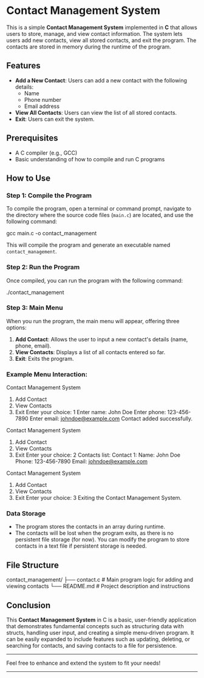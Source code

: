 # Contact Management System

This is a simple **Contact Management System** implemented in **C** that allows users to store, manage, and view contact information. The system lets users add new contacts, view all stored contacts, and exit the program. The contacts are stored in memory during the runtime of the program.

## Features

- **Add a New Contact**: Users can add a new contact with the following details:
  - Name
  - Phone number
  - Email address
- **View All Contacts**: Users can view the list of all stored contacts.
- **Exit**: Users can exit the system.

## Prerequisites

- A C compiler (e.g., GCC)
- Basic understanding of how to compile and run C programs

## How to Use

### Step 1: Compile the Program

To compile the program, open a terminal or command prompt, navigate to the directory where the source code files (`main.c`) are located, and use the following command:


gcc main.c -o contact_management


This will compile the program and generate an executable named `contact_management`.

### Step 2: Run the Program

Once compiled, you can run the program with the following command:

./contact_management


### Step 3: Main Menu

When you run the program, the main menu will appear, offering three options:

1. **Add Contact**: Allows the user to input a new contact's details (name, phone, email).
2. **View Contacts**: Displays a list of all contacts entered so far.
3. **Exit**: Exits the program.

### Example Menu Interaction:

Contact Management System
1. Add Contact
2. View Contacts
3. Exit
Enter your choice: 1
Enter name: John Doe
Enter phone: 123-456-7890
Enter email: johndoe@example.com
Contact added successfully.

Contact Management System
1. Add Contact
2. View Contacts
3. Exit
Enter your choice: 2
Contacts list:
Contact 1:
Name: John Doe
Phone: 123-456-7890
Email: johndoe@example.com

Contact Management System
1. Add Contact
2. View Contacts
3. Exit
Enter your choice: 3
Exiting the Contact Management System.


### Data Storage

- The program stores the contacts in an array during runtime.
- The contacts will be lost when the program exits, as there is no persistent file storage (for now). You can modify the program to store contacts in a text file if persistent storage is needed.

## File Structure

contact_management/
├── contact.c                # Main program logic for adding and viewing contacts
└── README.md             # Project description and instructions


## Conclusion

This **Contact Management System** in C is a basic, user-friendly application that demonstrates fundamental concepts such as structuring data with structs, handling user input, and creating a simple menu-driven program. It can be easily expanded to include features such as updating, deleting, or searching for contacts, and saving contacts to a file for persistence.

---

Feel free to enhance and extend the system to fit your needs!

--- 
